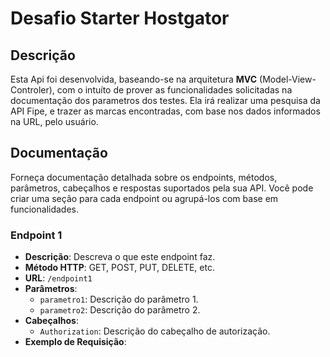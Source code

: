 # Desafio Starter Hostgator

## Descrição

Esta Api foi desenvolvida, baseando-se na arquitetura **MVC** (Model-View-Controler), com o 
intuíto de prover as funcionalidades solicitadas na documentação dos parametros dos 
testes.
Ela irá realizar uma pesquisa da API Fipe, e trazer as marcas encontradas, com base nos dados
informados na URL, pelo usuário. 

## Documentação

Forneça documentação detalhada sobre os endpoints, métodos, parâmetros, cabeçalhos e respostas suportados pela sua API. Você pode criar uma seção para cada endpoint ou agrupá-los com base em funcionalidades.

### Endpoint 1

- **Descrição**: Descreva o que este endpoint faz.
- **Método HTTP**: GET, POST, PUT, DELETE, etc.
- **URL**: `/endpoint1`
- **Parâmetros**:
    - `parametro1`: Descrição do parâmetro 1.
    - `parametro2`: Descrição do parâmetro 2.
- **Cabeçalhos**:
    - `Authorization`: Descrição do cabeçalho de autorização.
- **Exemplo de Requisição**: